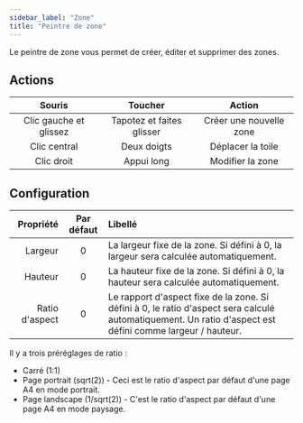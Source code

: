```yaml
---
sidebar_label: "Zone"
title: "Peintre de zone"
---
```


Le peintre de zone vous permet de créer, éditer et supprimer des zones.

## Actions

|         Souris         |          Toucher          |         Action          |
|:----------------------:|:-------------------------:|:-----------------------:|
| Clic gauche et glissez | Tapotez et faites glisser | Créer une nouvelle zone |
|      Clic central      |        Deux doigts        |    Déplacer la toile    |
|       Clic droit       |        Appui long         |    Modifier la zone     |

## Configuration

|      Propriété | Par défaut | Libellé                                                                                                                                                   |
| --------------:|:----------:|:--------------------------------------------------------------------------------------------------------------------------------------------------------- |
|        Largeur |     0      | La largeur fixe de la zone. Si défini à 0, la largeur sera calculée automatiquement.                                                                      |
|        Hauteur |     0      | La hauteur fixe de la zone. Si défini à 0, la hauteur sera calculée automatiquement.                                                                      |
| Ratio d'aspect |     0      | Le rapport d'aspect fixe de la zone. Si défini à 0, le ratio d'aspect sera calculé automatiquement. Un ratio d'aspect est défini comme largeur / hauteur. |

Il y a trois préréglages de ratio :

* Carré (1:1)
* Page portrait (sqrt(2)) - Ceci est le ratio d'aspect par défaut d'une page A4 en mode portrait.
* Page landscape (1/sqrt(2)) - C'est le ratio d'aspect par défaut d'une page A4 en mode paysage.
